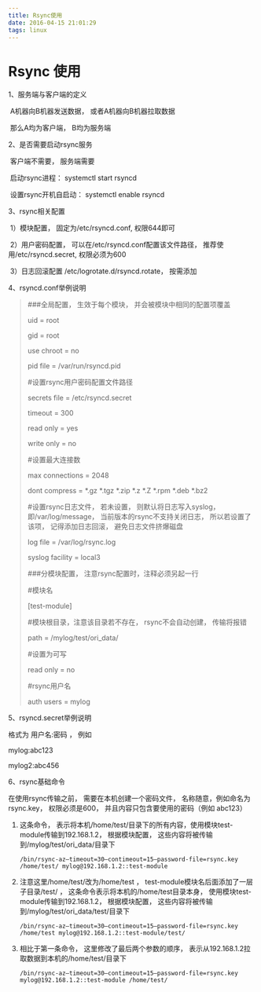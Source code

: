 ```yaml
---
title: Rsync使用
date: 2016-04-15 21:01:29
tags: linux
---
```


# Rsync 使用

1、服务端与客户端的定义

​    A机器向B机器发送数据，  或者A机器向B机器拉取数据

​    那么A均为客户端， B均为服务端

 

2、是否需要启动rsync服务

​    客户端不需要， 服务端需要

​    启动rsync进程： systemctl start rsyncd

​    设置rsync开机自启动： systemctl enable rsyncd

 

3、rsync相关配置

​    1）模块配置， 固定为/etc/rsyncd.conf, 权限644即可

​    2）用户密码配置， 可以在/etc/rsyncd.conf配置该文件路径， 推荐使用/etc/rsyncd.secret, 权限必须为600

​    3）日志回滚配置 /etc/logrotate.d/rsyncd.rotate， 按需添加

 

4、rsyncd.conf举例说明

> \###全局配置， 生效于每个模块， 并会被模块中相同的配置项覆盖
>
> uid = root
>
> gid = root
>
> use chroot = no
>
> pid file = /var/run/rsyncd.pid
>
> \#设置rsync用户密码配置文件路径
>
> secrets file = /etc/rsyncd.secret
>
> timeout = 300
>
> read only = yes
>
> write only = no
>
> \#设置最大连接数
>
> max connections = 2048
>
> dont compress = *.gz *.tgz *.zip *.z *.Z *.rpm *.deb *.bz2
>
> \#设置rsync日志文件， 若未设置， 则默认将日志写入syslog， 即/var/log/message，  当前版本的rsync不支持关闭日志， 所以若设置了该项， 记得添加日志回滚， 避免日志文件挤爆磁盘
>
> log file = /var/log/rsync.log
>
> syslog facility = local3
>
>  
>
> \###分模块配置， 注意rsync配置时，注释必须另起一行 
>
> \#模块名
>
> [test-module]
>
> \#模块根目录，注意该目录若不存在， rsync不会自动创建， 传输将报错
>
> path = /mylog/test/ori_data/
>
> \#设置为可写
>
> read only = no
>
> \#rsync用户名
>
> auth users = mylog



5、rsyncd.secret举例说明

格式为 用户名:密码 ， 例如

mylog:abc123

mylog2:abc456

 

6、rsync基础命令

在使用rsync传输之前， 需要在本机创建一个密码文件， 名称随意，例如命名为rsync.key， 权限必须是600， 并且内容只包含要使用的密码（例如 abc123）

1. 这条命令， 表示将本机/home/test/目录下的所有内容，使用模块test-module传输到192.168.1.2， 根据模块配置， 这些内容将被传输到/mylog/test/ori_data/目录下

   ```shell
   /bin/rsync-az–timeout=30–contimeout=15–password-file=rsync.key /home/test/ mylog@192.168.1.2::test-module
   ```

   

2. 注意这里/home/test/改为/home/test ， test-module模块名后面添加了一层子目录/test/ ， 这条命令表示将本机的/home/test目录本身， 使用模块test-module传输到192.168.1.2， 根据模块配置， 这些内容将被传输到/mylog/test/ori_data/test/目录下

   ```shell
   /bin/rsync-az–timeout=30–contimeout=15–password-file=rsync.key /home/test mylog@192.168.1.2::test-module/test/
   ```

   

3. 相比于第一条命令， 这里修改了最后两个参数的顺序， 表示从192.168.1.2拉取数据到本机的/home/test/目录下

   ```shell
   /bin/rsync-az–timeout=30–contimeout=15–password-file=rsync.key  mylog@192.168.1.2::test-module /home/test/
   ```
